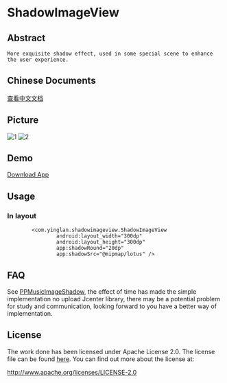 # ShadowImageView
## Abstract
    More exquisite shadow effect, used in some special scene to enhance the user experience.

## Chinese Documents
[查看中文文档](https://github.com/yingLanNull/ShadowImageView/blob/master/READEME_CN.md)

## Picture
![1](https://github.com/yingLanNull/ShadowImageView/blob/master/show/shadow1.png)
![2](https://github.com/yingLanNull/ShadowImageView/blob/master/show/shadow2.png)

## Demo
[Download App](https://github.com/yingLanNull/ShadowImageView/blob/master/show/app-debug.apk)

## Usage

### In layout

```
	    <com.yinglan.shadowimageview.ShadowImageView
                android:layout_width="300dp"
                android:layout_height="300dp"
                app:shadowRound="20dp"
                app:shadowSrc="@mipmap/lotus" />

```

## FAQ

See [PPMusicImageShadow](https://github.com/PierrePerrin/PPMusicImageShadow), the effect of time has made the simple implementation no upload Jcenter library, there may be a potential problem for study and communication, looking forward to you have a better way of implementation.


## License
The work done has been licensed under Apache License 2.0. The license file can be found
[here](LICENSE). You can find out more about the license at:

http://www.apache.org/licenses/LICENSE-2.0